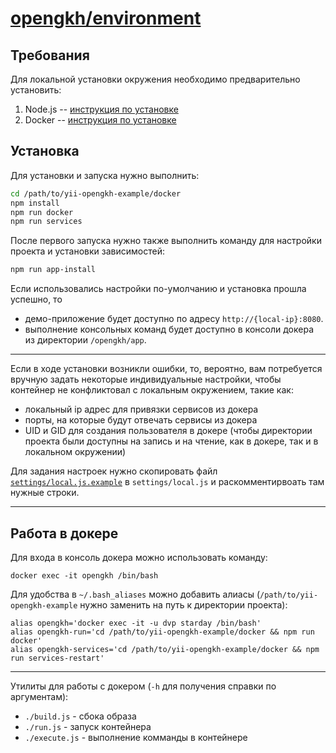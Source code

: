 # [opengkh/environment](https://hub.docker.com/r/opengkh/environment/)

## Требования

Для локальной установки окружения необходимо предварительно установить:

1. Node.js -- [инструкция по установке](https://nodejs.org/en/download/package-manager/)
2. Docker -- [инструкция по установке](https://docs.docker.com/engine/installation/)

## Установка

Для установки и запуска нужно выполнить:

```sh
cd /path/to/yii-opengkh-example/docker
npm install
npm run docker
npm run services
```

После первого запуска нужно также выполнить команду для настройки проекта и установки зависимостей:

```sh
npm run app-install
```

Если использовались настройки по-умолчанию и установка прошла успешно, то 

- демо-приложение будет доступно по адресу `http://{local-ip}:8080`.
- выполнение консольных команд будет доступно в консоли докера из директории `/opengkh/app`.

---

Если в ходе установки возникли ошибки, то, вероятно, вам потребуется вручную задать некоторые индивидуальные настройки, чтобы контейнер не конфликтовал с локальным окружением, такие как:

- локальный ip адрес для привязки сервисов из докера
- порты, на которые будут отвечать сервисы из докера
- UID и GID для создания пользователя в докере (чтобы директории проекта были доступны на запись и на чтение, как в докере, так и в локальном окружении)

Для задания настроек нужно скопировать файл [`settings/local.js.example`](settings/local.js.example) в `settings/local.js` и раскомментирвоать там нужные строки.

---

## Работа в докере

Для входа в консоль докера можно использовать команду:

`docker exec -it opengkh /bin/bash`

Для удобства в `~/.bash_aliases` можно добавить алиасы (`/path/to/yii-opengkh-example` нужно заменить на путь к директории проекта):

```
alias opengkh='docker exec -it -u dvp starday /bin/bash'
alias opengkh-run='cd /path/to/yii-opengkh-example/docker && npm run docker'
alias opengkh-services='cd /path/to/yii-opengkh-example/docker && npm run services-restart'
```

---

Утилиты для работы с докером (`-h` для получения справки по аргументам):

- `./build.js` - сбока образа
- `./run.js` - запуск контейнера
- `./execute.js` - выполнение комманды в контейнере
